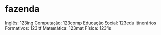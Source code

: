 # fazenda


Inglês: 123ing
Computação: 123comp
Educação Social: 123edu
Itinerários Formativos: 123itf
Matemática: 123mat
Física: 123fis
